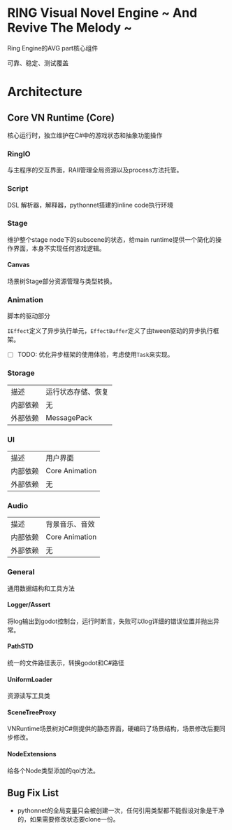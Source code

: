 # RING Visual Novel Engine ~ And Revive The Melody ~

Ring Engine的AVG part核心组件

可靠、稳定、测试覆盖

# Architecture

## Core VN Runtime (Core)

核心运行时，独立维护在C#中的游戏状态和抽象功能操作

### RingIO

与主程序的交互界面，RAII管理全局资源以及process方法托管。

### Script

DSL 解析器，解释器，pythonnet搭建的inline code执行环境

### Stage

维护整个stage node下的subscene的状态，给main runtime提供一个简化的操作界面，本身不实现任何游戏逻辑。

#### Canvas

场景树Stage部分资源管理与类型转换。

### Animation

脚本的驱动部分

`IEffect`定义了异步执行单元，`EffectBuffer`定义了由tween驱动的异步执行框架。

- [ ] TODO: 优化异步框架的使用体验，考虑使用`Task`来实现。

### Storage

|          |                    |
| -------- | ------------------ |
| 描述     | 运行状态存储、恢复 |
| 内部依赖 | 无                 |
| 外部依赖 | MessagePack        |

### UI

|          |                |
| -------- | -------------- |
| 描述     | 用户界面       |
| 内部依赖 | Core Animation |
| 外部依赖 | 无             |

### Audio

|          |                |
| -------- | -------------- |
| 描述     | 背景音乐、音效 |
| 内部依赖 | Core Animation |
| 外部依赖 | 无             |

### General

通用数据结构和工具方法

#### Logger/Assert

将log输出到godot控制台，运行时断言，失败可以log详细的错误位置并抛出异常。

#### PathSTD

统一的文件路径表示，转换godot和C#路径

#### UniformLoader

资源读写工具类

#### SceneTreeProxy

VNRuntime场景树对C#侧提供的静态界面，硬编码了场景结构，场景修改后要同步修改。

#### NodeExtensions

给各个Node类型添加的qol方法。



## Bug Fix List

- pythonnet的全局变量只会被创建一次，任何引用类型都不能假设对象是干净的，如果需要修改状态要clone一份。
